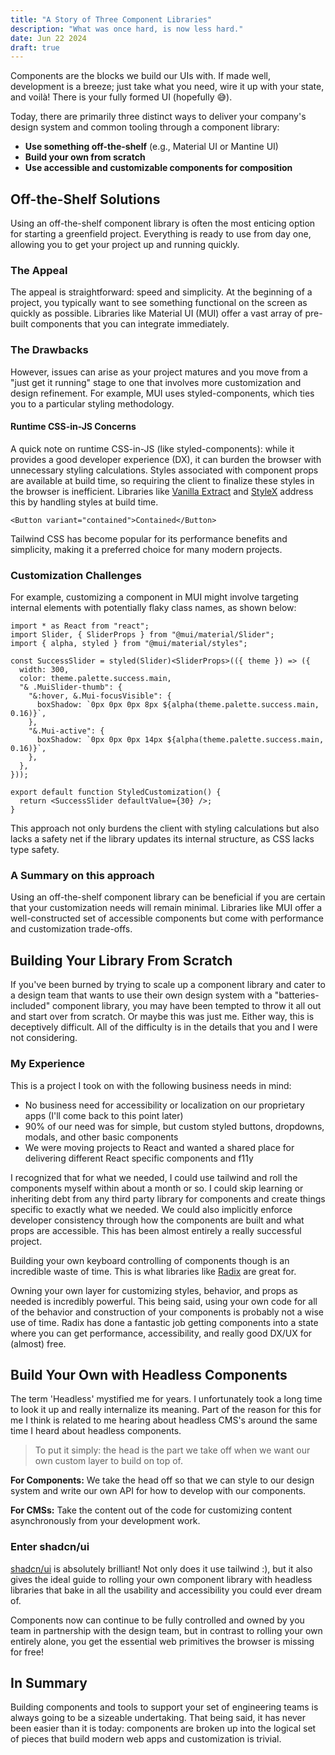 ```yaml
---
title: "A Story of Three Component Libraries"
description: "What was once hard, is now less hard."
date: Jun 22 2024
draft: true
---
```


Components are the blocks we build our UIs with. If made well, development is a breeze; just take what you need, wire it up with your state, and voilà! There is your fully formed UI (hopefully 😅).

Today, there are primarily three distinct ways to deliver your company's design system and common tooling through a component library:

- **Use something off-the-shelf** (e.g., Material UI or Mantine UI)
- **Build your own from scratch**
- **Use accessible and customizable components for composition**

## Off-the-Shelf Solutions

Using an off-the-shelf component library is often the most enticing option for starting a greenfield project. Everything is ready to use from day one, allowing you to get your project up and running quickly.

### The Appeal

The appeal is straightforward: speed and simplicity. At the beginning of a project, you typically want to see something functional on the screen as quickly as possible. Libraries like Material UI (MUI) offer a vast array of pre-built components that you can integrate immediately.

### The Drawbacks

However, issues can arise as your project matures and you move from a "just get it running" stage to one that involves more customization and design refinement. For example, MUI uses styled-components, which ties you to a particular styling methodology.

#### Runtime CSS-in-JS Concerns

A quick note on runtime CSS-in-JS (like styled-components): while it provides a good developer experience (DX), it can burden the browser with unnecessary styling calculations. Styles associated with component props are available at build time, so requiring the client to finalize these styles in the browser is inefficient. Libraries like [Vanilla Extract](https://vanilla-extract.style/) and [StyleX](https://stylexjs.com/) address this by handling styles at build time.

```tsx
<Button variant="contained">Contained</Button>
```

Tailwind CSS has become popular for its performance benefits and simplicity, making it a preferred choice for many modern projects.

### Customization Challenges

For example, customizing a component in MUI might involve targeting internal elements with potentially flaky class names, as shown below:

```tsx
import * as React from "react";
import Slider, { SliderProps } from "@mui/material/Slider";
import { alpha, styled } from "@mui/material/styles";

const SuccessSlider = styled(Slider)<SliderProps>(({ theme }) => ({
  width: 300,
  color: theme.palette.success.main,
  "& .MuiSlider-thumb": {
    "&:hover, &.Mui-focusVisible": {
      boxShadow: `0px 0px 0px 8px ${alpha(theme.palette.success.main, 0.16)}`,
    },
    "&.Mui-active": {
      boxShadow: `0px 0px 0px 14px ${alpha(theme.palette.success.main, 0.16)}`,
    },
  },
}));

export default function StyledCustomization() {
  return <SuccessSlider defaultValue={30} />;
}
```

This approach not only burdens the client with styling calculations but also lacks a safety net if the library updates its internal structure, as CSS lacks type safety.

### A Summary on this approach

Using an off-the-shelf component library can be beneficial if you are certain that your customization needs will remain minimal. Libraries like MUI offer a well-constructed set of accessible components but come with performance and customization trade-offs.

## Building Your Library From Scratch

If you've been burned by trying to scale up a component library and cater to a design team that wants to use their own design system with a "batteries-included" component library, you may have been tempted to throw it all out and start over from scratch. Or maybe this was just me. Either way, this is deceptively difficult. All of the difficulty is in the details that you and I were not considering.

### My Experience

This is a project I took on with the following business needs in mind:

- No business need for accessibility or localization on our proprietary apps (I'll come back to this point later)
- 90% of our need was for simple, but custom styled buttons, dropdowns, modals, and other basic components
- We were moving projects to React and wanted a shared place for delivering different React specific components and f11y

I recognized that for what we needed, I could use tailwind and roll the components myself within about a month or so. I could skip learning or inheriting debt from any third party library for components and create things specific to exactly what we needed. We could also implicitly enforce developer consistency through how the components are built and what props are accessible. This has been almost entirely a really successful project.

Building your own keyboard controlling of components though is an incredible waste of time. This is what libraries like [Radix](https://www.radix-ui.com/) are great for.

Owning your own layer for customizing styles, behavior, and props as needed is incredibly powerful. This being said, using your own code for all of the behavior and construction of your components is probably not a wise use of time. Radix has done a fantastic job getting components into a state where you can get performance, accessibility, and really good DX/UX for (almost) free.

## Build Your Own with Headless Components

The term 'Headless' mystified me for years. I unfortunately took a long time to look it up and really internalize its meaning. Part of the reason for this for me I think is related to me hearing about headless CMS's around the same time I heard about headless components.

> To put it simply: the head is the part we take off when we want our own custom layer to build on top of.

**For Components:** We take the head off so that we can style to our design system and write our own API for how to develop with our components.

**For CMSs:** Take the content out of the code for customizing content asynchronously from your development work.

### Enter shadcn/ui

[shadcn/ui](https://ui.shadcn.com/) is absolutely brilliant! Not only does it use tailwind :), but it also gives the ideal guide to rolling your own component library with headless libraries that bake in all the usability and accessibility you could ever dream of.

Components now can continue to be fully controlled and owned by you team in partnership with the design team, but in contrast to rolling your own entirely alone, you get the essential web primitives the browser is missing for free!

## In Summary

Building components and tools to support your set of engineering teams is always going to be a sizeable undertaking. That being said, it has never been easier than it is today: components are broken up into the logical set of pieces that build modern web apps and customization is trivial.
